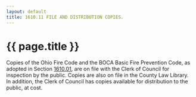 ```yaml
---
layout: default 
title: 1610.11 FILE AND DISTRIBUTION COPIES.
---
```


{{ page.title }}
================

Copies of the Ohio Fire Code and the BOCA Basic Fire Prevention Code, as
adopted in Section [1610.01](5a38bc94.html), are on file with the Clerk
of Council for inspection by the public. Copies are also on file in the
County Law Library. In addition, the Clerk of Council has copies
available for distribution to the public, at cost.
